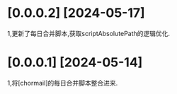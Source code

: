 # [0.0.0.2] [2024-05-17]

1,更新了每日合并脚本,获取scriptAbsolutePath的逻辑优化.



# [0.0.0.1] [2024-05-14]

1,将[chormail]的每日合并脚本整合进来.

